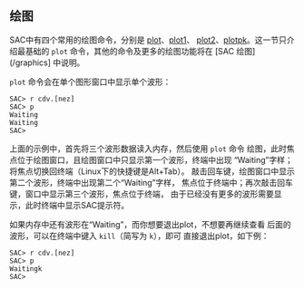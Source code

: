 ## 绘图

SAC中有四个常用的绘图命令，分别是
[plot](/commands/plot.md)、[plot1](/commands/plot1.md)、
[plot2](/commands/plot2.md)、[plotpk](/commands/plotpk.md)。这一节只介绍最基础的
`plot` 命令，其他的命令及更多的绘图功能将在 [SAC 绘图](/graphics] 中说明。

`plot` 命令会在单个图形窗口中显示单个波形：

``` {.bash}
SAC> r cdv.[nez]
SAC> p
Waiting
Waiting
SAC>
```

上面的示例中，首先将三个波形数据读入内存，然后使用 `plot` 命令
绘图，此时焦点位于绘图窗口，且绘图窗口中只显示第一个波形，终端中出现
“Waiting”字样；将焦点切换回终端（Linux下的快捷键是Alt+Tab）。
敲击回车键，绘图窗口中显示第二个波形，终端中出现第二个“Waiting”字样，
焦点位于终端中；再次敲击回车键，窗口中显示第三个波形，焦点位于终端，
由于已经没有更多的波形需要显示，此时终端中显示SAC提示符。

如果内存中还有波形在“Waiting”，而你想要退出plot，不想要再继续查看
后面的波形，可以在终端中键入 `kill`（简写为 `k`），即可
直接退出plot，如下例：

``` {.bash}
SAC> r cdv.[nez]
SAC> p
Waitingk
SAC>
```
